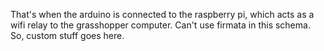 That's when the arduino is connected to the raspberry pi, which acts as a wifi relay to the grasshopper computer. Can't use firmata in this schema. So, custom stuff goes here.